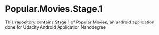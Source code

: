 # Popular.Movies.Stage.1
This repository contains Stage 1 of Popular Movies, an android application done for Udacity Android Application Nanodegree
